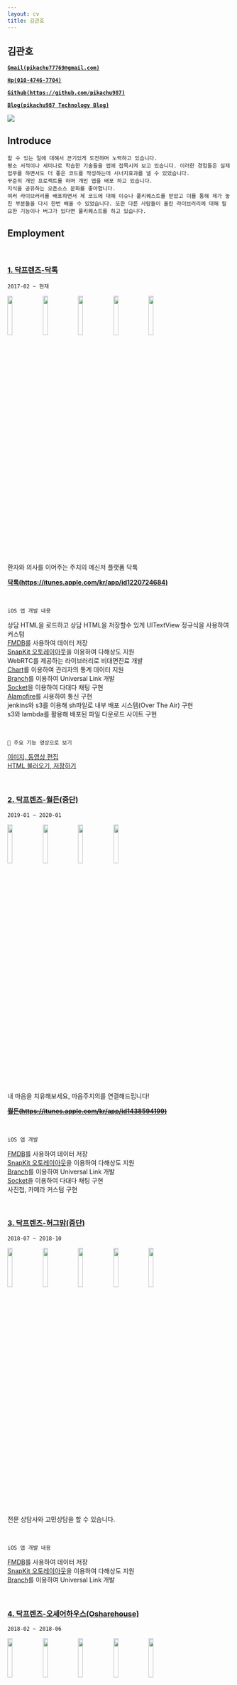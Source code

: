 ```yaml
---
layout: cv
title: 김관호
---
```



## 김관호

<a href="mailto:pikachu77769@gmail.com" style="font-weight: bold;">`Gmail(pikachu77769@gmail.com)`</a>

<a href="tel:010-4746-7704" style="font-weight: bold;">`Hp(010-4746-7704)`</a>

<a href="https://github.com/pikachu987/" style="font-weight: bold;">`Github(https://github.com/pikachu987)`</a>

<a href="https://pikachu987.tistory.com/" style="font-weight: bold;">`Blog(pikachu987 Technology Blog)`</a>


<div class="profile"><img src="https://pikachu987.github.io/cvdata/resources/profile.png?cv=1"></div>


## Introduce

`할 수 있는 일에 대해서 끈기있게 도전하며 노력하고 있습니다.`<br>
`평소 서적이나 세미나로 학습한 기술들을 앱에 접목시켜 보고 있습니다. 이러한 경험들은 실제 업무를 하면서도 더 좋은 코드를 작성하는데 시너지효과를 낼 수 있었습니다.`<br>
`꾸준히 개인 프로젝트를 하며 개인 앱을 배포 하고 있습니다.`<br>
`지식을 공유하는 오픈소스 문화를 좋아합니다.`<br>
`여러 라이브러리를 배포하면서 제 코드에 대해 이슈나 풀리퀘스트를 받았고 이를 통해 제가 놓친 부분들을 다시 한번 배울 수 있었습니다. 또한 다른 사람들이 올린 라이브러리에 대해 필요한 기능이나 버그가 있다면 풀리퀘스트를 하고 있습니다.`




## Employment



<br>

### [1. 닥프렌즈-닥톡](https://www.doctalk.co.kr/)

`2017-02 ~ 현재`

<img src="https://pikachu987.github.io/cvdata/resources/employment/doctalk/appstore/1.png?cv=1" width="15%">
<img src="https://pikachu987.github.io/cvdata/resources/employment/doctalk/appstore/2.png?cv=1" width="15%">
<img src="https://pikachu987.github.io/cvdata/resources/employment/doctalk/appstore/3.png?cv=1" width="15%">
<img src="https://pikachu987.github.io/cvdata/resources/employment/doctalk/appstore/4.png?cv=1" width="15%">
<img src="https://pikachu987.github.io/cvdata/resources/employment/doctalk/appstore/5.png?cv=1" width="15%">

환자와 의사를 이어주는 주치의 메신저 플랫폼 닥톡

__[닥톡(https://itunes.apple.com/kr/app/id1220724684)](https://itunes.apple.com/kr/app/id1220724684)__

<br>

`iOS 앱 개발 내용`

상담 HTML을 로드하고 상담 HTML을 저장할수 있게 UITextView 정규식을 사용하여 커스텀<br>
[FMDB](https://github.com/ccgus/fmdb)를 사용하여 데이터 저장<br>
[SnapKit 오토레이아웃](https://github.com/SnapKit/SnapKit)을 이용하여 다해상도 지원<br>
WebRTC를 제공하는 라이브러리로 비대면진료 개발<br>
[Chart](https://github.com/danielgindi/Charts)를 이용하여 관리자의 통계 데이터 지원<br>
[Branch](https://dashboard.branch.io/)를 이용하여 Universal Link 개발<br>
[Socket](https://github.com/socketio/socket.io-client-swift)을 이용하여 다대다 채팅 구현<br>
[Alamofire](https://github.com/Alamofire/Alamofire)를 사용하여 통신 구현<br>
jenkins와 s3를 이용해 sh파일로 내부 배포 시스템(Over The Air) 구현<br>
s3와 lambda를 활용해 배포된 파일 다운로드 사이트 구현<br>

<br>

`📱 주요 기능 영상으로 보기`

[이미지, 동영상 편집](https://pikachu987.github.io/cvdata/resources/employment/doctalk/media/picker/)<br>
[HTML 불러오기, 저장하기](https://pikachu987.github.io/cvdata/resources/employment/doctalk/media/html/)
<br>


<div class="page-break"></div>

<br>

### [2. 닥프렌즈-월든(중단)](https://www.docfriends.com/)

`2019-01 ~ 2020-01`

<img src="https://pikachu987.github.io/cvdata/resources/employment/walden/appstore/1.png?cv=1" width="15%">
<img src="https://pikachu987.github.io/cvdata/resources/employment/walden/appstore/2.png?cv=1" width="15%">
<img src="https://pikachu987.github.io/cvdata/resources/employment/walden/appstore/3.png?cv=1" width="15%">
<img src="https://pikachu987.github.io/cvdata/resources/employment/walden/appstore/4.png?cv=1" width="15%">

내 마음을 치유해보세요, 마음주치의를 연결해드립니다!

~~__[월든(https://itunes.apple.com/kr/app/id1438594199)](https://itunes.apple.com/kr/app/id1438594199)__~~

<br>

`iOS 앱 개발`

[FMDB](https://github.com/ccgus/fmdb)를 사용하여 데이터 저장<br>
[SnapKit 오토레이아웃](https://github.com/SnapKit/SnapKit)을 이용하여 다해상도 지원<br>
[Branch](https://dashboard.branch.io/)를 이용하여 Universal Link 개발<br>
[Socket](https://github.com/socketio/socket.io-client-swift)을 이용하여 다대다 채팅 구현<br>
사진첩, 카메라 커스텀 구현<br>



<br>

### [3. 닥프렌즈-허그맘(중단)](https://www.docfriends.com/)

`2018-07 ~ 2018-10`

<img src="https://pikachu987.github.io/cvdata/resources/employment/hugmom/appstore/1.png?cv=1" width="15%">
<img src="https://pikachu987.github.io/cvdata/resources/employment/hugmom/appstore/2.png?cv=1" width="15%">
<img src="https://pikachu987.github.io/cvdata/resources/employment/hugmom/appstore/3.png?cv=1" width="15%">
<img src="https://pikachu987.github.io/cvdata/resources/employment/hugmom/appstore/4.png?cv=1" width="15%">
<img src="https://pikachu987.github.io/cvdata/resources/employment/hugmom/appstore/5.png?cv=1" width="15%">

전문 상담사와 고민상담을 할 수 있습니다.

<br>

`iOS 앱 개발 내용`

[FMDB](https://github.com/ccgus/fmdb)를 사용하여 데이터 저장<br>
[SnapKit 오토레이아웃](https://github.com/SnapKit/SnapKit)을 이용하여 다해상도 지원<br>
[Branch](https://dashboard.branch.io/)를 이용하여 Universal Link 개발<br>


<div class="page-break"></div>

<br>

### [4. 닥프렌즈-오셰어하우스(Osharehouse)](https://www.facebook.com/osharehouse/)

`2018-02 ~ 2018-06`

<img src="https://pikachu987.github.io/cvdata/resources/employment/osharehouse/appstore/1.png?cv=1" width="15%">
<img src="https://pikachu987.github.io/cvdata/resources/employment/osharehouse/appstore/2.png?cv=1" width="15%">
<img src="https://pikachu987.github.io/cvdata/resources/employment/osharehouse/appstore/3.png?cv=1" width="15%">
<img src="https://pikachu987.github.io/cvdata/resources/employment/osharehouse/appstore/4.png?cv=1" width="15%">
<img src="https://pikachu987.github.io/cvdata/resources/employment/osharehouse/appstore/5.png?cv=1" width="15%">

실시간 직거래 방구하기

__[오셰어하우스(https://itunes.apple.com/kr/app/id1383090453)](https://itunes.apple.com/kr/app/id1383090453)__

<br>

`iOS 앱 개발 내용`

CoreData를 사용하여 데이터 저장<br>
[SnapKit 오토레이아웃](https://github.com/SnapKit/SnapKit)을 이용하여 다해상도 지원<br>
[Branch](https://dashboard.branch.io/)를 이용하여 Universal Link 개발<br>
[Socket](https://github.com/socketio/socket.io-client-swift)을 이용하여 다대다 채팅 구현<br>
Expandable Tableview 개발<br>
Localizable을 사용하여 다국어 지원<br>



<br>

### [5. 닥프렌즈-오셰어하우스 관리자(Osharehouse)](https://www.facebook.com/osharehouse/)

`2018-02 ~ 2018-06`

<img src="https://pikachu987.github.io/cvdata/resources/employment/osharehouseAdmin/appstore/1.png?cv=1" width="15%">
<img src="https://pikachu987.github.io/cvdata/resources/employment/osharehouseAdmin/appstore/2.png?cv=1" width="15%">
<img src="https://pikachu987.github.io/cvdata/resources/employment/osharehouseAdmin/appstore/3.png?cv=1" width="15%">
<img src="https://pikachu987.github.io/cvdata/resources/employment/osharehouseAdmin/appstore/4.png?cv=1" width="15%">
<img src="https://pikachu987.github.io/cvdata/resources/employment/osharehouseAdmin/appstore/5.png?cv=1" width="15%">

간편하게 입주자를 모집하세요

__[오셰어하우스 관리자(https://itunes.apple.com/kr/app/id1351570974)](https://itunes.apple.com/kr/app/id1351570974)__

<br>

`iOS 앱 개발 내용`

[Chart](https://github.com/danielgindi/Charts)를 이용하여 관리자의 통계 데이터 지원<br>
CoreData를 사용하여 데이터 저장<br>
[SnapKit 오토레이아웃](https://github.com/SnapKit/SnapKit)을 이용하여 다해상도 지원<br>
[Branch](https://dashboard.branch.io/)를 이용하여 Universal Link 개발<br>
[Socket](https://github.com/socketio/socket.io-client-swift)을 이용하여 다대다 채팅 구현<br>


<div class="page-break"></div>

<br>

### [6. 닥프렌즈-배경화면 HD(OGQ)](https://medium.com/ogq-corp)

`2017-04 ~ 2017-07`

<img src="https://pikachu987.github.io/cvdata/resources/employment/backgroundHD/appstore/1.png?cv=1" width="15%">
<img src="https://pikachu987.github.io/cvdata/resources/employment/backgroundHD/appstore/2.png?cv=1" width="15%">
<img src="https://pikachu987.github.io/cvdata/resources/employment/backgroundHD/appstore/3.png?cv=1" width="15%">
<img src="https://pikachu987.github.io/cvdata/resources/employment/backgroundHD/appstore/4.png?cv=1" width="15%">
<img src="https://pikachu987.github.io/cvdata/resources/employment/backgroundHD/appstore/5.png?cv=1" width="15%">

고화질 배경화‪면‬

__[배경화면 HD(https://itunes.apple.com/app/id541860561)](https://itunes.apple.com/app/id541860561)__

<br>

`iOS 앱 개발 내용`

Objective-C 로 되어있던 앱을 Swift3로 변환<br>
[Tags](https://github.com/pikachu987/Tags) 라이브러리 기초 개발<br>
오토레이아웃(스토리보드)을 이용하여 다해상도 지원<br>
이미지 다해상도 렌더링 지원<br>
Localizable을 사용하여 다국어 지원<br>



<br>

### 7. 시전소프트-전단지존

`2016-06 ~ 2016-11`

<img src="https://pikachu987.github.io/cvdata/resources/employment/jundan/appstore/1.png?cv=1" width="15%">
<img src="https://pikachu987.github.io/cvdata/resources/employment/jundan/appstore/2.png?cv=1" width="15%">
<img src="https://pikachu987.github.io/cvdata/resources/employment/jundan/appstore/3.png?cv=1" width="15%">
<img src="https://pikachu987.github.io/cvdata/resources/employment/jundan/appstore/4.png?cv=1" width="15%">
<img src="https://pikachu987.github.io/cvdata/resources/employment/jundan/appstore/5.png?cv=1" width="15%">

전단지를 앱으로 만들어 배포

<br>

`iOS 앱 개발 내용`

[Realm](https://github.com/realm/realm-cocoa)을 사용하여 데이터 저장<br>
[Alamofire](https://github.com/Alamofire/Alamofire)를 사용하여 통신 구현<br>
여러가지 전단지 만들기 레이아웃 개발<br>
Horizontal 무한 스크롤 개발<br>



<div class="page-break"></div>

## Freelancer

<br>

### 1. KMS-ExpertT

`2016-11 ~ 2016-12`

<img src="https://pikachu987.github.io/cvdata/resources/freelancer/et/appstore/1.png?cv=1" width="15%">
<img src="https://pikachu987.github.io/cvdata/resources/freelancer/et/appstore/2.png?cv=1" width="15%">
<img src="https://pikachu987.github.io/cvdata/resources/freelancer/et/appstore/3.png?cv=1" width="15%">
<img src="https://pikachu987.github.io/cvdata/resources/freelancer/et/appstore/4.png?cv=1" width="15%">
<img src="https://pikachu987.github.io/cvdata/resources/freelancer/et/appstore/5.png?cv=1" width="15%">

WebRTC를 이용해 통역 전문가와 통화

<br>

`iOS 앱 개발 내용`

[QuickBlox WebRTC](https://quickblox.com/)를 이용하여 통화 구현<br>
[SQLite](https://github.com/stephencelis/SQLite.swift)를 이용하여 데이터 저장<br>
[Realm](https://github.com/realm/realm-cocoa)을 사용하여 데이터 저장<br>
[Alamofire](https://github.com/Alamofire/Alamofire)를 사용하여 통신 구현<br>




<br>

### 2. Davich-가상장착(중단)

`2016-12 ~ 2017-01`

<img src="https://pikachu987.github.io/cvdata/resources/freelancer/virtualWearing/appstore/1.png?cv=1" width="15%">
<img src="https://pikachu987.github.io/cvdata/resources/freelancer/virtualWearing/appstore/2.png?cv=1" width="15%">
<img src="https://pikachu987.github.io/cvdata/resources/freelancer/virtualWearing/appstore/3.png?cv=1" width="15%">
<img src="https://pikachu987.github.io/cvdata/resources/freelancer/virtualWearing/appstore/4.png?cv=1" width="15%">
<img src="https://pikachu987.github.io/cvdata/resources/freelancer/virtualWearing/appstore/5.png?cv=1" width="15%">

가상으로 눈동자 위치와 눈동자 타원에 맞게 콘택트 렌즈를 잘라서 가상으로 써 볼수 있다.

<br>

`iOS 앱 개발 내용`

[Realm](https://github.com/realm/realm-cocoa)을 사용하여 데이터 저장<br>
[Alamofire](https://github.com/Alamofire/Alamofire)를 사용하여 통신 구현<br>


<div class="page-break"></div>

<br>

### 3. knightnet-책가방

`2017-01 ~ 2017-02`

<img src="https://pikachu987.github.io/cvdata/resources/freelancer/edubag/appstore/1.png?cv=1" width="15%">
<img src="https://pikachu987.github.io/cvdata/resources/freelancer/edubag/appstore/2.png?cv=1" width="15%">
<img src="https://pikachu987.github.io/cvdata/resources/freelancer/edubag/appstore/3.png?cv=1" width="15%">
<img src="https://pikachu987.github.io/cvdata/resources/freelancer/edubag/appstore/4.png?cv=1" width="15%">
<img src="https://pikachu987.github.io/cvdata/resources/freelancer/edubag/appstore/5.png?cv=1" width="15%">

책가방은 방과후학교 운영을 위한 프로그램입니다.

<br>

`iOS 앱 개발 내용`

[Realm](https://github.com/realm/realm-cocoa)을 사용하여 데이터 저장<br>
[Alamofire](https://github.com/Alamofire/Alamofire)를 사용하여 통신 구현<br>
[Kanna](https://github.com/tid-kijyun/Kanna)를 사용하여 XML 통신 구현<br>




## Individual Projects

<br>

### 1. 비디오편집기

`2021-03 ~ 2021-03`

<img src="https://pikachu987.github.io/cvdata/resources/individual/videoeditor/appstore/1.png?cv=1" width="15%">
<img src="https://pikachu987.github.io/cvdata/resources/individual/videoeditor/appstore/2.png?cv=1" width="15%">
<img src="https://pikachu987.github.io/cvdata/resources/individual/videoeditor/appstore/3.png?cv=1" width="15%">
<img src="https://pikachu987.github.io/cvdata/resources/individual/videoeditor/appstore/4.png?cv=1" width="15%">
<img src="https://pikachu987.github.io/cvdata/resources/individual/videoeditor/appstore/5.png?cv=1" width="15%">

● 비디오의 시작시간과 종료시간을 선택해 자를 수 있습니다.<br/>
● 비디오의 크기 및 없애고 싶은 영역을 자를 수 있습니다.<br/>
● 비디오를 회전시켜 저장할 수 있습니다.<br/>
● 비디오의 화질을 저화질, 일반화질, 고화질로 저장할 수 있습니다.<br/>
● 비디오 음소거를 할 수 있습니다.<br/>

__[비디오편집기(https://apps.apple.com/us/app/videoeditor-crop-quality-mute/id1559471613)](https://apps.apple.com/us/app/videoeditor-crop-quality-mute/id1559471613)__

<br>

`iOS 앱 개발 내용`

[SnapKit 오토레이아웃](https://github.com/SnapKit/SnapKit)을 이용하여 다해상도 지원<br>
[CropPickerView](https://github.com/pikachu987/CropPickerView)를 이용하여 이미지 자르기 지원<br>
Localizable을 사용하여 다국어 지원<br>




<div class="page-break"></div>

<br>

### 2. 패턴관리(생활패턴, 운동패턴, 피트니스)

`2019-07 ~ 2019-07`

<img src="https://pikachu987.github.io/cvdata/resources/individual/pattern/appstore/1.png?cv=1" width="15%">
<img src="https://pikachu987.github.io/cvdata/resources/individual/pattern/appstore/2.png?cv=1" width="15%">
<img src="https://pikachu987.github.io/cvdata/resources/individual/pattern/appstore/3.png?cv=1" width="15%">
<img src="https://pikachu987.github.io/cvdata/resources/individual/pattern/appstore/4.png?cv=1" width="15%">
<img src="https://pikachu987.github.io/cvdata/resources/individual/pattern/appstore/5.png?cv=1" width="15%">

● 자신에게 맞는 작업으로 하루하루 패턴을 맞게 살아보세요.<br/>
● 하루하루 패턴에 맞게 살았는지 통계를 확인해 보세요.<br/>
● 패턴에 맞게 살고 있는지 패턴 관리앱이 도와드려요.<br/>

__[패턴관리(https://itunes.apple.com/us/app/패턴관리-생활패턴-운동패턴-피트니스/id1471091967)](https://itunes.apple.com/us/app/패턴관리-생활패턴-운동패턴-피트니스/id1471091967)__

<br>

`iOS 앱 개발 내용`

[FMDB](https://github.com/ccgus/fmdb)를 사용하여 데이터 저장<br>
[SnapKit 오토레이아웃](https://github.com/SnapKit/SnapKit)을 이용하여 다해상도 지원<br>
[CropPickerView](https://github.com/pikachu987/CropPickerView)를 이용하여 이미지 자르기 지원<br>
Localizable을 사용하여 다국어 지원<br>



<br>

### 3. Punto: 쉬운 사진편집 툴

`2018-09 ~ 2018-09`

<img src="https://pikachu987.github.io/cvdata/resources/individual/punto/appstore/1.png?cv=1" width="15%">
<img src="https://pikachu987.github.io/cvdata/resources/individual/punto/appstore/2.png?cv=1" width="15%">
<img src="https://pikachu987.github.io/cvdata/resources/individual/punto/appstore/3.png?cv=1" width="15%">
<img src="https://pikachu987.github.io/cvdata/resources/individual/punto/appstore/4.png?cv=1" width="15%">
<img src="https://pikachu987.github.io/cvdata/resources/individual/punto/appstore/5.png?cv=1" width="15%">

● 사진첩에 있는 이미지를 편집할 수 있습니다.<br/>
● 캔버스를 편집할 수 있습니다.<br/>
● 컬러 피커를 사용하여 원하는 색을 캔버스에 저장해 보세요.<br/>
● 다양한 필터로 이미지의 느낌을 바꾸어 보세요.<br/>
● 이미지에 원하는 영역에 스포이드로 색을 추출해 보세요.<br/>
● 사진에 일부 영역이 마음에 들지 않을때 사진을 원하는 크기와 원하는 영역으로 잘라 보세요.<br/>
● 이미지에 여러가지 이모지,이미지,텍스트를 추가해서 위치와 크기를 조절해 보세요.<br/>
● 사용하지 않는 편집 도구를 OFF 시킨 후 자주 사용하는 도구만 볼수 있습니다.<br/>
● 이미지의 정보와 촬영 정보와 위치를 볼수 있습니다.<br/>

__[푼토(https://itunes.apple.com/us/app/punto-easy-photo-editing-tool/id1402485933)](https://itunes.apple.com/us/app/punto-easy-photo-editing-tool/id1402485933)__

<br>

`iOS 앱 개발 내용`

[FMDB](https://github.com/ccgus/fmdb)를 사용하여 데이터 저장<br>
오토레이아웃(스토리보드)을 이용하여 다해상도 지원<br>
[CropPickerView](https://github.com/pikachu987/CropPickerView)를 이용하여 이미지 자르기 지원<br>
[GPUImage](https://github.com/BradLarson/GPUImage3)를 이용하여 필터 지원<br>
Localizable을 사용하여 다국어 지원<br>


<br>

### 4. MakeGIF: 움짤 그림 만들기 앱

`2018-01 ~ 2018-01`

<img src="https://pikachu987.github.io/cvdata/resources/individual/makegif/appstore/1.png?cv=1" width="15%">
<img src="https://pikachu987.github.io/cvdata/resources/individual/makegif/appstore/2.png?cv=1" width="15%">
<img src="https://pikachu987.github.io/cvdata/resources/individual/makegif/appstore/3.png?cv=1" width="15%">
<img src="https://pikachu987.github.io/cvdata/resources/individual/makegif/appstore/4.png?cv=1" width="15%">
<img src="https://pikachu987.github.io/cvdata/resources/individual/makegif/appstore/5.png?cv=1" width="15%">

● 터치로 쉽게 움짤을 만들수 있습니다.<br/>
● 펜 색과 사이즈를 조절할수 있습니다.<br/>
● 배경색과 배경이미지를 변경할수 있습니다.<br/>
● 갤러리에 저장된 사진들을 GIF로 변경할수 있습니다.<br/>
● 갤러리에 저장된 사진들을 원모양 GIF로 변경할수 있습니다.<br/>
● GIF 이미지들을 일반 사진으로 변경할 수 있습니다.<br/>

__[움짤 그림 만들기(https://itunes.apple.com/kr/app/움짤-그림-만들기/id1332469018)](https://itunes.apple.com/kr/app/움짤-그림-만들기/id1332469018)__

<br>

`iOS 앱 개발 내용`

CoreData를 사용하여 데이터 저장<br>
[SnapKit 오토레이아웃](https://github.com/SnapKit/SnapKit)을 이용하여 다해상도 지원<br>



<br>

### 5. FakeCall: 가짜전화 앱 (reject)

`2018-01 ~ 2018-01`

<img src="https://pikachu987.github.io/cvdata/resources/individual/fakecall/appstore/1.png?cv=1" width="15%">
<img src="https://pikachu987.github.io/cvdata/resources/individual/fakecall/appstore/2.png?cv=1" width="15%">
<img src="https://pikachu987.github.io/cvdata/resources/individual/fakecall/appstore/3.png?cv=1" width="15%">
<img src="https://pikachu987.github.io/cvdata/resources/individual/fakecall/appstore/4.png?cv=1" width="15%">
<img src="https://pikachu987.github.io/cvdata/resources/individual/fakecall/appstore/5.png?cv=1" width="15%">

● 기존 휴대폰의 연락처에 있는 사람들에게 가짜로 전화를 걸 수 있습니다.<br/>
● 새로운 연락처를 등록해서 가짜로 전화를 걸 수 있습니다.<br/>
● 기존 연락처나 새로운 연락처에서 전화를 걸게 할 수 있습니다.<br/>
● 전화왔을 때 알림음과 진동, 배경화면을 바꿀 수 있습니다.<br/>


<br>

`iOS 앱 개발 내용`

CoreData를 사용하여 데이터 저장<br>
[SnapKit 오토레이아웃](https://github.com/SnapKit/SnapKit)을 이용하여 다해상도 지원<br>
Localizable을 사용하여 다국어 지원<br>


<div class="page-break"></div>


<br>

### 6. Script: 대본공부 앱

`2017-12 ~ 2017-12`

<img src="https://pikachu987.github.io/cvdata/resources/individual/script/appstore/1.png?cv=1" width="15%">
<img src="https://pikachu987.github.io/cvdata/resources/individual/script/appstore/2.png?cv=1" width="15%">
<img src="https://pikachu987.github.io/cvdata/resources/individual/script/appstore/3.png?cv=1" width="15%">
<img src="https://pikachu987.github.io/cvdata/resources/individual/script/appstore/4.png?cv=1" width="15%">
<img src="https://pikachu987.github.io/cvdata/resources/individual/script/appstore/5.png?cv=1" width="15%">

● 나에게 맞는 앱 디자인을 선택할 수 있습니다.<br/>
● 중요 문장을 추가할수 있습니다.<br/>
● 대본, 중요 문장에서 검색을 할수 있습니다.<br/>
● 대본, 중요 문장을 번역할 수 있습니다.<br/>
● 중요 문장에 태그를 선택할수 있습니다.<br/>
● 대본에 따라 자신이 마지막 공부한 위치로 돌아갈 수 있습니다.<br/>
● 대본과 중요문장을 저장할수 있습니다. 데이터는 서버에 저장되지 않고 휴대폰 기기에 저장되기 때문에 다른 사람들에게 노출되지 않고 다시 불러올 수 있습니다.<br/>

__[대본공부(https://itunes.apple.com/kr/app/대본-공부/id1319037733)](https://itunes.apple.com/kr/app/대본-공부/id1319037733)__

<br>

`iOS 앱 개발 내용`

CoreData를 사용하여 데이터 저장<br>
[SSZipArchive](https://github.com/ZipArchive/ZipArchive)를 이용하여 집파일을 다운받은 후 압축풀기 지원<br>
[Kanna](https://github.com/tid-kijyun/Kanna)를 사용하여 XML 분석<br>



<br>

### 7. Markdown: 마크다운 앱

`2017-01 ~ 2017-01`

<img src="https://pikachu987.github.io/cvdata/resources/individual/markdown/appstore/1.png?cv=1" width="15%">
<img src="https://pikachu987.github.io/cvdata/resources/individual/markdown/appstore/2.png?cv=1" width="15%">
<img src="https://pikachu987.github.io/cvdata/resources/individual/markdown/appstore/3.png?cv=1" width="15%">

● 마크다운을 적을수 있다.<br>
● 마크다운을 적기 편하게 키보드 상단에 여러가지 버튼이 있다.<br>
● 마크다운을 적으면서 마크다운 미리보기를 할 수 있다.<br>
● 마크다운을 저장할 수 있다.<br>
● 마크다운을 공유할 수 있다.<br>

__[마크다운(https://itunes.apple.com/us/app/마크다운-개발자를-위한-마크다운-markdown-md/id1195478325)](https://itunes.apple.com/us/app/마크다운-개발자를-위한-마크다운-markdown-md/id1195478325)__

<br>

`iOS 앱 개발 내용`

CoreData를 사용하여 데이터 저장<br>


<div class="page-break"></div>

<br>

### 8. Memo: 그림 메모장

`2017-01 ~ 2017-01`

<img src="https://pikachu987.github.io/cvdata/resources/individual/memo/appstore/1.png?cv=1" width="15%">
<img src="https://pikachu987.github.io/cvdata/resources/individual/memo/appstore/2.png?cv=1" width="15%">
<img src="https://pikachu987.github.io/cvdata/resources/individual/memo/appstore/3.png?cv=1" width="15%">
<img src="https://pikachu987.github.io/cvdata/resources/individual/memo/appstore/4.png?cv=1" width="15%">
<img src="https://pikachu987.github.io/cvdata/resources/individual/memo/appstore/5.png?cv=1" width="15%">

● 메모장에 펜으로 그림을 그릴수 있다.<br>
● 펜의 색, 크기를 바꿀수 있다.<br>
● 지우개로 펜으로 그린 것을 지울수 있고 지우개 크기를 바꿀수 있다.<br>
● 배경색을 바꿀수 있다.<br>
● 투명한 배경을 사용하고 갤러리에 저장할 수 있다.<br>
● 이미지를 가져와서 크기를 조절해서 메모장에 올려놓을수 있다.<br>
● 텍스트를 만들어서 메모장에 올려놓을수 있다.<br>
● 저장, 삭제, 공유가 가능하며 메모마다 잠금(지문인식)을 걸어놓을 수 있다.<br>
● 잠금이 된 메모는 저장, 삭제, 공유, 보기를 하려면 지문인식 또는 잠금설정할때 입력한 비밀번호를 입력하여야 할 수 있다.<br>

__[그림 메모장(https://apps.apple.com/us/app/그림-메모장/id1194457669)](https://apps.apple.com/us/app/그림-메모장/id1194457669)__

<br>

`iOS 앱 개발 내용`

[FMDB](https://github.com/ccgus/fmdb)를 사용하여 데이터 저장<br>
[SnapKit 오토레이아웃](https://github.com/SnapKit/SnapKit)을 이용하여 다해상도 지원<br>
[PALFileStorage](https://github.com/pikachu987/PALFileStorage.git)를 이용하여 내부 저장소에 파일 저장
[Realm](https://github.com/realm/realm-cocoa)을 사용하다가 FMDB로 데이터 마이그레이션<br>
LocalAuthentication를 사용하여 FaceID, TouchID 구현



<br>

### 9. Editor: 이미지 합성 앱

`2017-01 ~ 2017-01`

<img src="https://pikachu987.github.io/cvdata/resources/individual/editor/appstore/1.png?cv=1" width="15%">
<img src="https://pikachu987.github.io/cvdata/resources/individual/editor/appstore/2.png?cv=1" width="15%">
<img src="https://pikachu987.github.io/cvdata/resources/individual/editor/appstore/3.png?cv=1" width="15%">
<img src="https://pikachu987.github.io/cvdata/resources/individual/editor/appstore/4.png?cv=1" width="15%">
<img src="https://pikachu987.github.io/cvdata/resources/individual/editor/appstore/5.png?cv=1" width="15%">

● 갤러리, 카메라(필터), 웹사이트, 저장된이미지, 지도에서 원하는 영역을 자르고 저장할 수 있다.<br>
● 원하는 영역을 타원으로 자를 수 있다.<br>
● 저장한 이미지들을 서로 합성을 할 수 있고 이미지들 간의 순서를 조절할 수 있다.<br>
● 배경색을 바꿀 수 있고 텍스트를 넣을 수 있고 합성한 이미지를 저장할 수 있다.<br>
● 투명한 배경을 사용하고 갤러리에 저장할 수 있다.<br>
● 저장된 이미지를 갤러리저장, 공유하기, 삭제 할 수있다.(복수 선택 가능)<br>

__[이미지 합성(https://itunes.apple.com/kr/app/editeo/id1192981741)](https://itunes.apple.com/kr/app/editeo/id1192981741?l=ko&ls=1&mt=8)__

<br>

`iOS 앱 개발 내용`

[FMDB](https://github.com/ccgus/fmdb)를 사용하여 데이터 저장<br>
[SnapKit 오토레이아웃](https://github.com/SnapKit/SnapKit)을 이용하여 다해상도 지원<br>
[PALFileStorage](https://github.com/pikachu987/PALFileStorage.git)를 이용하여 내부 저장소에 파일 저장
[Realm](https://github.com/realm/realm-cocoa)을 사용하다가 FMDB로 데이터 마이그레이션<br>





## Team Projects

<br>

### 1. 일루와: 중간 장소 지정해주는 앱

`2018-01 ~ 2018-01`

<img src="https://pikachu987.github.io/cvdata/resources/team/common/appstore/1.png?cv=1" width="15%">
<img src="https://pikachu987.github.io/cvdata/resources/team/common/appstore/2.png?cv=1" width="15%">
<img src="https://pikachu987.github.io/cvdata/resources/team/common/appstore/3.png?cv=1" width="15%">
<img src="https://pikachu987.github.io/cvdata/resources/team/common/appstore/4.png?cv=1" width="15%">
<img src="https://pikachu987.github.io/cvdata/resources/team/common/appstore/5.png?cv=1" width="15%">
<img src="https://pikachu987.github.io/cvdata/resources/team/common/appstore/6.png?cv=1" width="15%">

<a href="https://www.facebook.com/unithonWithU/">`6회 유니톤(대학 해커톤) 우수상`</a>




<br>

### 2. 답정너: 두가지 선택사항을 투표하는 앱

`2018-04 ~ 2018-05`

<img src="https://pikachu987.github.io/cvdata/resources/team/vote/appstore/1.png?cv=1" width="15%">
<img src="https://pikachu987.github.io/cvdata/resources/team/vote/appstore/2.png?cv=1" width="15%">
<img src="https://pikachu987.github.io/cvdata/resources/team/vote/appstore/3.png?cv=1" width="15%">
<img src="https://pikachu987.github.io/cvdata/resources/team/vote/appstore/4.png?cv=1" width="15%">
<img src="https://pikachu987.github.io/cvdata/resources/team/vote/appstore/5.png?cv=1" width="15%">

__[답정너(https://itunes.apple.com/kr/app/답정너/id1379000768)](https://itunes.apple.com/kr/app/답정너/id1379000768)__


<div class="page-break"></div>


## Library

### 1. Tags

[https://github.com/pikachu987/Tags](https://github.com/pikachu987/Tags)

![stars](https://img.shields.io/github/stars/pikachu987/Tags?style=social)&nbsp;&nbsp;
![forks](https://img.shields.io/github/forks/pikachu987/Tags?style=social)&nbsp;&nbsp;
![watchers](https://img.shields.io/github/watchers/pikachu987/Tags?style=social)&nbsp;&nbsp;

● 태그를 동적으로 추가, 수정, 삭제를 할수 있고 여러가지 커스터마이징을 제공<br>
● 태그는 오토레이아웃으로 개발<br>
● 태그를 터치, 높이 변경 될때 딜리게이트 호출<br>

### 2. NotificationView

[https://github.com/pikachu987/NotificationView](https://github.com/pikachu987/NotificationView)

![stars](https://img.shields.io/github/stars/pikachu987/NotificationView?style=social)&nbsp;&nbsp;
![forks](https://img.shields.io/github/forks/pikachu987/NotificationView?style=social)&nbsp;&nbsp;
![watchers](https://img.shields.io/github/watchers/pikachu987/NotificationView?style=social)&nbsp;&nbsp;

● iOS 기본 알림 화면 구현<br>
● light 테마, dark 테마 지원<br>
● hide시간, show시간, showAfter시간 커스텀 가능<br>

### 3. CropPickerView

[https://github.com/pikachu987/CropPickerView](https://github.com/pikachu987/CropPickerView)

![stars](https://img.shields.io/github/stars/pikachu987/CropPickerView?style=social)&nbsp;&nbsp;
![forks](https://img.shields.io/github/forks/pikachu987/CropPickerView?style=social)&nbsp;&nbsp;
![watchers](https://img.shields.io/github/watchers/pikachu987/CropPickerView?style=social)&nbsp;&nbsp;

● 상하좌우, 상좌, 상우, 하좌, 하우 버튼을 이용해 이미지 자를 위치를 정하고 이미지를 자름<br>
● 이미지는 스크롤이 되고 스크롤보다 이미지가 작은 경우 중앙 정렬<br>
● 이미지를 원형으로 자를수 있음<br>

### 4. WebController

[https://github.com/pikachu987/WebController](https://github.com/pikachu987/WebController)

![stars](https://img.shields.io/github/stars/pikachu987/WebController?style=social)&nbsp;&nbsp;
![forks](https://img.shields.io/github/forks/pikachu987/WebController?style=social)&nbsp;&nbsp;
![watchers](https://img.shields.io/github/watchers/pikachu987/WebController?style=social)&nbsp;&nbsp;

● WKWebView를 커스텀<br>
● KVO를 이용하여 웹사이트 로드 progress 표현<br>
● 하단 툴바, 색상 등 커스텀 가능<br>



### 5. VideoConverter

[https://github.com/pikachu987/VideoConverter](https://github.com/pikachu987/VideoConverter)

● 비디오를 startTime, endTime or durationTime으로 자를수 있음<br>
● 비디오를 x, y, width, height값으로 자를 수 있고 회전, quality, 음소거를 할 수 있음<br>

### 6. VideoTrim

[https://github.com/pikachu987/VideoTrim](https://github.com/pikachu987/VideoTrim)

● 비디오의 시작 시간, 종료 시간을 UI적으로 표현하고 수정할 수 있음<br>
● 최소 width, preview 개수, color, margin, 크기 등을 커스텀 가능<br>



## Certifications

`2016` 네트워크관리사 (한국정보통신자격협회)


<div class="page-break"></div>

## Activity

<br>

[![Github stats](https://github-readme-stats.vercel.app/api?username=pikachu987&show_icons=true&count_private=true)](https://github.com/pikachu987/pikachu987)

[![Top Langs](https://github-readme-stats.vercel.app/api/top-langs/?username=pikachu987&layout=compact&langs_count=10&hide=Objective-C,JavaScript)](https://github.com/pikachu987/pikachu987)

[![Github](https://img.shields.io/badge/github-black.svg?logoColor=white&logo=github&link=https://github.com/pikachu987)](https://github.com/pikachu987/)
[![Blog](https://img.shields.io/badge/Tech%20Blog-black?style=flat&logo=github&link=https://pikachu987.tistory.com)](https://pikachu987.tistory.com/)
[![Repository](https://img.shields.io/github/stars/pikachu987?label=Repository%20Star&color=black&logoColor=white&logo=github&link=https://github.com/search?q=user%3Apikachu987+&s=stars&type=Repositories)](https://github.com/search?q=user%3Apikachu987+&s=stars&type=Repositories/)


### 1. 부스트코스 iOS 리뷰어 역활

`2018-06 ~ 2019-04`

### 2. 디프만 동아리 iOS 개발자 참여

`2018-03 ~ 2018-08`




## Contact Me

<br>

[![Gmail](https://img.shields.io/badge/Gmail-d14836?style=flat&logo=Gmail&logoColor=white&link=mailto:pikachu77769@gmail.com)](mailto:pikachu77769@gmail.com)
[![Tel](https://img.shields.io/badge/%F0%9F%93%B2%F0%9F%93%9E-Tel-green?style=flat&logoColor=white&link=tel:010-4746-7704)](tel:010-4746-7704)
